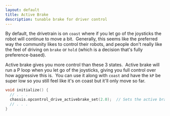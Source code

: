 ```yaml
---
layout: default
title: Active Brake
description: tunable brake for driver control
---
```


By default, the drivetrain is on `coast` where if you let go of the joysticks the robot will continue to move a bit.  Generally, this seems like the preferred way the community likes to control their robots, and people don't really like the feel of driving on `brake` or `hold` (which is a decision that's fully preference-based).  

Active brake gives you more control than these 3 states.  Active brake will run a P loop when you let go of the joysticks, giving you full control over how aggressive this is.  You can use it along with `coast` and have the `kP` be super low so you still feel like it's on coast but it'll only move so far.  

```cpp
void initialize() {
  // . . .
  chassis.opcontrol_drive_activebrake_set(2.0);  // Sets the active brake kP. We recommend ~2.  0 will disable.  
  // . . .
}
```